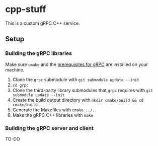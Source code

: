 # cpp-stuff
This is a custom gRPC C++ service.

## Setup
### Building the gRPC libraries
Make sure `cmake` and the [prerequisites for gRPC](https://github.com/grpc/grpc/blob/master/BUILDING.md#pre-requisites) are installed on your machine.
1. Clone the `grpc` submodule with `git submodule update --init`
2. `cd grpc`
3. Clone the third-party library submodules that `grpc` requires with `git submodule update --init`
4. Create the build output directory with `mkdir cmake/build && cd cmake/build`
5. Generate the Makefiles with `cmake ../..`
6. Make the gRPC C++ libraries with `make`
### Building the gRPC server and client
TO-DO